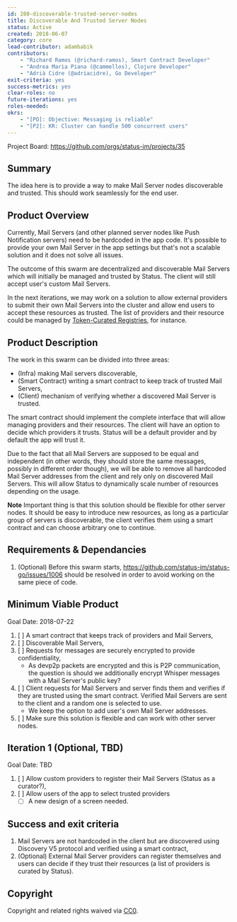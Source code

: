 ```yaml
---
id: 280-discoverable-trusted-server-nodes
title: Discoverable And Trusted Server Nodes
status: Active
created: 2018-06-07
category: core
lead-contributor: adambabik
contributors:
    - "Richard Ramos (@richard-ramos), Smart Contract Developer"
    - "Andrea Maria Piana (@cammellos), Clojure Developer"
    - "Adrià Cidre (@adriacidre), Go Developer"
exit-criteria: yes
success-metrics: yes
clear-roles: no
future-iterations: yes
roles-needed:
okrs:
    - "[PO]: Objective: Messaging is reliable"
    - "[P2]: KR: Cluster can handle 500 concurrent users"
---
```


Project Board: https://github.com/orgs/status-im/projects/35

## Summary
The idea here is to provide a way to make Mail Server nodes discoverable and trusted. This should work seamlessly for the end user.

## Product Overview
Currently, Mail Servers (and other planned server nodes like Push Notification servers) need to be hardcoded in the app code. It's possible to provide your own Mail Server in the app settings but that's not a scalable solution and it does not solve all issues.

The outcome of this swarm are decentralized and discoverable Mail Servers which will initially be managed and trusted by Status. The client will still accept user's custom Mail Servers.

In the next iterations, we may work on a solution to allow external providers to submit their own Mail Servers into the cluster and allow end users to accept these resources as trusted. The list of providers and their resource could be managed by [Token-Curated Registries](https://docs.google.com/document/d/1BWWC__-Kmso9b7yCI_R7ysoGFIT9D_sfjH3axQsmB6E), for instance.

## Product Description
The work in this swarm can be divided into three areas:
- (Infra) making Mail servers discoverable,
- (Smart Contract) writing a smart contract to keep track of trusted Mail Servers,
- (Client) mechanism of verifying whether a discovered Mail Server is trusted.

The smart contract should implement the complete interface that will allow managing providers and their resources. The client will have an option to decide which providers it trusts. Status will be a default provider and by default the app will trust it.

Due to the fact that all Mail Servers are supposed to be equal and independent (in other words, they should store the same messages, possibly in different order though), we will be able to remove all hardcoded Mail Server addresses from the client and rely only on discovered Mail Servers. This will allow Status to dynamically scale number of resources depending on the usage.

**Note** Important thing is that this solution should be flexible for other server nodes. It should be easy to introduce new resources, as long as a particular group of servers is discoverable, the client verifies them using a smart contract and can choose arbitrary one to continue.

## Requirements & Dependancies
1. (Optional) Before this swarm starts, https://github.com/status-im/status-go/issues/1006 should be resolved in order to avoid working on the same piece of code.

## Minimum Viable Product

Goal Date: 2018-07-22

1. [ ] A smart contract that keeps track of providers and Mail Servers,
1. [ ] Discoverable Mail Servers,
1. [ ] Requests for messages are securely encrypted to provide confidentiality,
    * As devp2p packets are encrypted and this is P2P communication, the question is should we additionally encrypt Whisper messages with a Mail Server's public key?
1. [ ] Client requests for Mail Servers and server finds them and verifies if they are trusted using the smart contract. Verified Mail Servers are sent to the client and a random one is selected to use.
    * We keep the option to add user's own Mail Server addresses.
1. [ ] Make sure this solution is flexible and can work with other server nodes.

## Iteration 1 (Optional, TBD)

Goal Date: TBD

1. [ ] Allow custom providers to register their Mail Servers (Status as a curator?),
1. [ ] Allow users of the app to select trusted providers
    * [ ] A new design of a screen needed.

## Success and exit criteria

1. Mail Servers are not hardcoded in the client but are discovered using Discovery V5 protocol and verified using a smart contract,
1. (Optional) External Mail Server providers can register themselves and users can decide if they trust their resources (a list of providers is curated by Status).

## Copyright
Copyright and related rights waived via [CC0](https://creativecommons.org/publicdomain/zero/1.0/).
